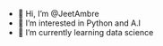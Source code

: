 - 👋 Hi, I’m @JeetAmbre
- 👀 I’m interested in Python and A.I
- 🌱 I’m currently learning data science

<!---
JeetAmbre/JeetAmbre is a ✨ special ✨ repository because its `README.md` (this file) appears on your GitHub profile.
You can click the Preview link to take a look at your changes.
--->
